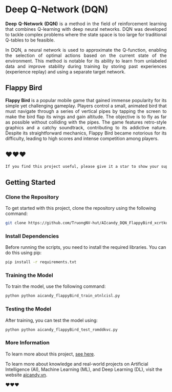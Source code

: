 # Deep Q-Network (DQN)
<p align="justify">
<strong>Deep Q-Network (DQN) </strong> is a method in the field of reinforcement learning that combines Q-learning with deep neural networks. DQN was developed to tackle complex problems where the state space is too large for traditional Q-tables to be feasible.
</p>
<p align="justify">
In DQN, a neural network is used to approximate the Q-function, enabling the selection of optimal actions based on the current state of the environment. This method is notable for its ability to learn from unlabeled data and improve stability during training by storing past experiences (experience replay) and using a separate target network.
</p>

## Flappy Bird
<p align="justify">
<strong>Flappy Bird</strong> is a popular mobile game that gained immense popularity for its simple yet challenging gameplay. Players control a small, animated bird that must navigate through a series of vertical pipes by tapping the screen to make the bird flap its wings and gain altitude. The objective is to fly as far as possible without colliding with the pipes. The game features retro-style graphics and a catchy soundtrack, contributing to its addictive nature. Despite its straightforward mechanics, Flappy Bird became notorious for its difficulty, leading to high scores and intense competition among players.
</p>


## ❤️❤️❤️


```bash
If you find this project useful, please give it a star to show your support and help others discover it!
```

## Getting Started

### Clone the Repository

To get started with this project, clone the repository using the following command:

```bash
git clone https://github.com/TruongNV-hut/AIcandy_DQN_FlappyBird_xcrtkuqo.git
```

### Install Dependencies
Before running the scripts, you need to install the required libraries. You can do this using pip:

```bash
pip install -r requirements.txt
```

### Training the Model

To train the model, use the following command:

```bash
python python aicandy_flappyBird_train_otnlcisl.py
```

### Testing the Model

After training, you can test the model using:

```bash
python python aicandy_flappyBird_test_romddkvc.py
```

### More Information

To learn more about this project, [see here](https://aicandy.vn/ung-dung-machine-learning-huan-luyen-bot-choi-flappy-bird).

To learn more about knowledge and real-world projects on Artificial Intelligence (AI), Machine Learning (ML), and Deep Learning (DL), visit the website [aicandy.vn](https://aicandy.vn/).

❤️❤️❤️




